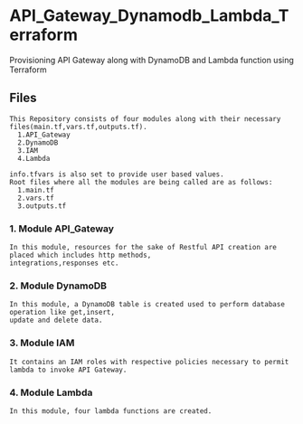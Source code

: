 # API_Gateway_Dynamodb_Lambda_Terraform
Provisioning API Gateway along with DynamoDB and Lambda function using Terraform


## Files
    This Repository consists of four modules along with their necessary files(main.tf,vars.tf,outputs.tf).
      1.API_Gateway
      2.DynamoDB
      3.IAM
      4.Lambda
      
    info.tfvars is also set to provide user based values.
    Root files where all the modules are being called are as follows:
      1.main.tf
      2.vars.tf
      3.outputs.tf
   
### 1. Module API_Gateway
    In this module, resources for the sake of Restful API creation are placed which includes http methods,
    integrations,responses etc.
### 2. Module DynamoDB
    In this module, a DynamoDB table is created used to perform database operation like get,insert,
    update and delete data.
### 3. Module IAM
    It contains an IAM roles with respective policies necessary to permit lambda to invoke API Gateway.
### 4. Module Lambda
    In this module, four lambda functions are created.
